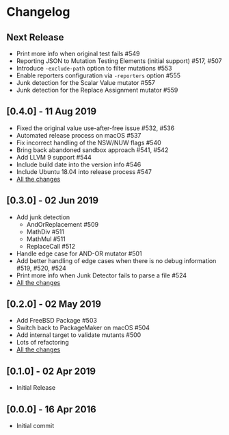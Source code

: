 # Changelog

## Next Release

 - Print more info when original test fails #549
 - Reporting JSON to Mutation Testing Elements (initial support) #517, #507
 - Introduce `-exclude-path` option to filter mutations #553
 - Enable reporters configuration via `-reporters` option #555
 - Junk detection for the Scalar Value mutator #557
 - Junk detection for the Replace Assignment mutator #559

## [0.4.0] - 11 Aug 2019

 - Fixed the original value use-after-free issue #532, #536
 - Automated release process on macOS #537
 - Fix incorrect handling of the NSW/NUW flags #540
 - Bring back abandoned sandbox approach #541, #542
 - Add LLVM 9 support #544
 - Include build date into the version info #546
 - Include Ubuntu 18.04 into release process #547
 - [All the changes](https://github.com/mull-project/mull/pulls?q=is%3Apr+merged%3A2019-06-03..2019-08-11)

## [0.3.0] - 02 Jun 2019

 - Add junk detection
   - AndOrReplacement #509
   - MathDiv #511
   - MathMul #511
   - ReplaceCall #512
 - Handle edge case for AND-OR mutator #501
 - Add better handling of edge cases when there is no debug information #519, #520, #524
 - Print more info when Junk Detector fails to parse a file #524
 - [All the changes](https://github.com/mull-project/mull/pulls?q=is%3Apr+merged%3A2019-05-03..2019-06-02)

## [0.2.0] - 02 May 2019

 - Add FreeBSD Package #503
 - Switch back to PackageMaker on macOS #504
 - Add internal target to validate mutants #500
 - Lots of refactoring
 - [All the changes](https://github.com/mull-project/mull/pulls?q=is%3Apr+merged%3A2019-04-03..2019-05-02)

## [0.1.0] - 02 Apr 2019

 - Initial Release

## [0.0.0] - 16 Apr 2016

 - Initial commit

